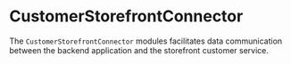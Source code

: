 # CustomerStorefrontConnector

The `CustomerStorefrontConnector` modules facilitates data communication between the backend application and the storefront customer service.
